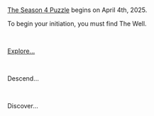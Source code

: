 #

[The Season 4 Puzzle](../documentation/minecraft/tweaks/initiation-candle.md) begins on April 4th, 2025.

To begin your initiation, you must find The Well.

<br>

[Explore...](https://dl.slabserver.org/explore.zip)

<br>

Descend...

<br>

Discover...

<br>


[seecret]: <> (Well well well?)
[seecret]: <> (Aren't you a wise candidate?)
[seecret]: <> (To search beneath the surface)
[seecret]: <> (To see what hides in the dark)
[seecret]: <> (You will find few answers here)
[seecret]: <> (As only light guides the way)
[seecret]: <> (And The Well cannot be found)
[seecret]: <> (Without knowing what you seek)
[seecret]: <> (Until then, remember...)
